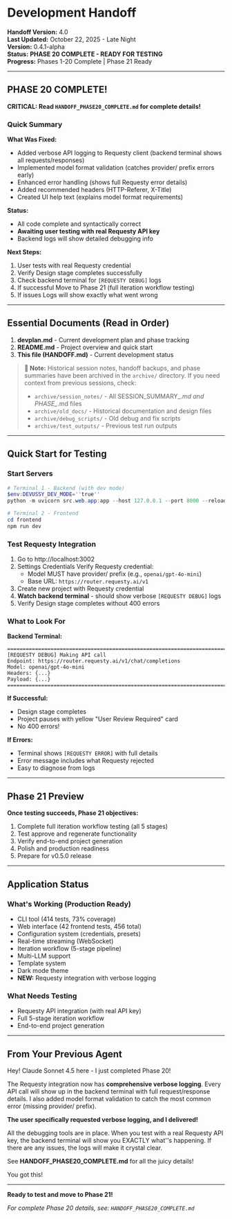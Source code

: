﻿#  Development Handoff

**Handoff Version:** 4.0  
**Last Updated:** October 22, 2025 - Late Night  
**Version:** 0.4.1-alpha  
**Status:**  **PHASE 20 COMPLETE - READY FOR TESTING**  
**Progress:** Phases 1-20 Complete  | Phase 21 Ready 

---

##  PHASE 20 COMPLETE!

**CRITICAL: Read `HANDOFF_PHASE20_COMPLETE.md` for complete details!**

### Quick Summary

**What Was Fixed:**
-  Added verbose API logging to Requesty client (backend terminal shows all requests/responses)
-  Implemented model format validation (catches provider/ prefix errors early)
-  Enhanced error handling (shows full Requesty error details)
-  Added recommended headers (HTTP-Referer, X-Title)
-  Created UI help text (explains model format requirements)

**Status:**
-  All code complete and syntactically correct
-  **Awaiting user testing with real Requesty API key**
-  Backend logs will show detailed debugging info

**Next Steps:**
1. User tests with real Requesty credential
2. Verify Design stage completes successfully  
3. Check backend terminal for `[REQUESTY DEBUG]` logs
4. If successful  Move to Phase 21 (full iteration workflow testing)
5. If issues  Logs will show exactly what went wrong

---

##  Essential Documents (Read in Order)

1. **devplan.md** - Current development plan and phase tracking
2. **README.md** - Project overview and quick start
3. **This file (HANDOFF.md)** - Current development status

> **📁 Note:** Historical session notes, handoff backups, and phase summaries have been archived in the `archive/` directory. If you need context from previous sessions, check:
> - `archive/session_notes/` - All SESSION_SUMMARY_*.md and PHASE_*.md files
> - `archive/old_docs/` - Historical documentation and design files
> - `archive/debug_scripts/` - Old debug and fix scripts
> - `archive/test_outputs/` - Previous test run outputs

---

##  Quick Start for Testing

### Start Servers
```powershell
# Terminal 1 - Backend (with dev mode)
$env:DEVUSSY_DEV_MODE=''true''
python -m uvicorn src.web.app:app --host 127.0.0.1 --port 8000 --reload

# Terminal 2 - Frontend
cd frontend
npm run dev
```

### Test Requesty Integration
1. Go to http://localhost:3002
2. Settings  Credentials  Verify Requesty credential:
   - Model MUST have provider/ prefix (e.g., `openai/gpt-4o-mini`)
   - Base URL: `https://router.requesty.ai/v1`
3. Create new project with Requesty credential
4. **Watch backend terminal** - should show verbose `[REQUESTY DEBUG]` logs
5. Verify Design stage completes without 400 errors

### What to Look For

**Backend Terminal:**
```
================================================================================
[REQUESTY DEBUG] Making API call
Endpoint: https://router.requesty.ai/v1/chat/completions
Model: openai/gpt-4o-mini
Headers: {...}
Payload: {...}
================================================================================
```

**If Successful:**
- Design stage completes
- Project pauses with yellow "User Review Required" card
- No 400 errors!

**If Errors:**
- Terminal shows `[REQUESTY ERROR]` with full details
- Error message includes what Requesty rejected
- Easy to diagnose from logs

---

##  Phase 21 Preview

**Once testing succeeds, Phase 21 objectives:**
1. Complete full iteration workflow testing (all 5 stages)
2. Test approve and regenerate functionality
3. Verify end-to-end project generation
4. Polish and production readiness
5. Prepare for v0.5.0 release

---

##  Application Status

###  What's Working (Production Ready)
- CLI tool (414 tests, 73% coverage)
- Web interface (42 frontend tests, 456 total)
- Configuration system (credentials, presets)
- Real-time streaming (WebSocket)
- Iteration workflow (5-stage pipeline)
- Multi-LLM support
- Template system
- Dark mode theme
- **NEW:** Requesty integration with verbose logging

###  What Needs Testing
- Requesty API integration (with real API key)
- Full 5-stage iteration workflow
- End-to-end project generation

---

##  From Your Previous Agent

Hey! Claude Sonnet 4.5 here - I just completed Phase 20! 

The Requesty integration now has **comprehensive verbose logging**. Every API call will show up in the backend terminal with full request/response details. I also added model format validation to catch the most common error (missing provider/ prefix).

**The user specifically requested verbose logging, and I delivered!** 

All the debugging tools are in place. When you test with a real Requesty API key, the backend terminal will show you EXACTLY what''s happening. If there are any issues, the logs will make it crystal clear.

See **HANDOFF_PHASE20_COMPLETE.md** for all the juicy details!

You got this! 

---

**Ready to test and move to Phase 21!**

*For complete Phase 20 details, see: `HANDOFF_PHASE20_COMPLETE.md`*
